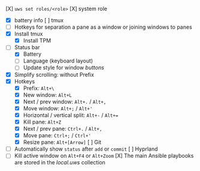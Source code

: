 [X] `uws set roles/<role>`
[X] system role
  * [X] battery info
[ ] tmux
  * [ ] Hotkeys for separation a pane as a window or joining windows to panes
  * [X] Install tmux
    * [X] Install TPM
  * [ ] Status bar
    * [X] Battery
    * [ ] Language (keyboard layout)
    * [ ] Update style for window *buttons*
  * [X] Simplify scrolling: without Prefix
  * [X] Hotkeys
    * [X] Prefix: `Alt+\`
    * [X] New window: `Alt+L`
    * [X] Next / prev window: `Alt+.` / `Alt+,`
    * [X] Move window: `Alt+;` / `Alt+'`
    * [X] Horizontal / vertical split: `Alt+-` / `Alt+=`
    * [X] Kill pane: `Alt+Z`
    * [X] Next / prev pane: `Ctrl+.` / `Alt+,`
    * [X] Move pane: `Ctrl+;` / `Ctrl+'`
    * [X] Resize pane: `Alt+[Arrow]`
[ ] Git
  * [ ] Automatically show `status` after `add` or `commit`
[ ] Hyprland
  * [ ] Kill active window on `Alt+F4` or `Alt+Zoom`
[X] The main Ansible playbooks are stored in the *local.uws* collection
